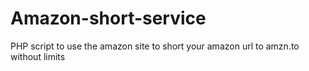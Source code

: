 # Amazon-short-service
PHP script to use the amazon site to short your amazon url to amzn.to without limits
